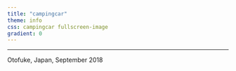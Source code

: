 ```yaml
---
title: "campingcar"
theme: info
css: campingcar fullscreen-image
gradient: 0
---
```

---
Otofuke, Japan, September 2018

